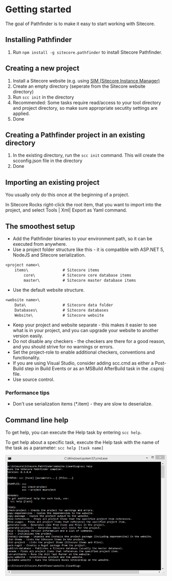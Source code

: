 # Getting started
The goal of Pathfinder is to make it easy to start working with Sitecore.

## Installing Pathfinder
1. Run `npm install -g sitecore.pathfinder` to install Sitecore Pathfinder.

## Creating a new project
1. Install a Sitecore website (e.g. using [SIM (Sitecore Instance Manager)](https://marketplace.sitecore.net/modules/sitecore_instance_manager.aspx)
1. Create an empty directory (seperate from the Sitecore website directory)
1. Run `scc init` in the directory
1. Recommended: Some tasks require read/access to your tool directory and project directory, so make sure appropriate secutity settings are applied.
1. Done

## Creating a Pathfinder project in an existing directory
1. In the existing directory, run the `scc init` command. This will create the scconfig.json file in the directory
2. Done

## Importing an existing project
You usually only do this once at the beginning of a project. 

In Sitecore Rocks right-click the root item, that you want to import into the project, and select Tools | Xml| Export as Yaml command.

## The smoothest setup
* Add the Pathfinder binaries to your environment path, so it can be executed from anywhere.
* Use a project folder structure like this - it is compatible with ASP.NET 5, NodeJS and Sitecore serialization.
```
<project name>\
    items\               # Sitecore items
        core\            # Sitecore core database items
        master\          # Sitecore master database items
```

* Use the default website structure.
```
<website name>\          
    Data\                # Sitecore data folder
    Databases\           # Sitecore databases
    Website\             # Sitecore website
```

* Keep your project and website separate - this makes it easier to see what is in your project, and you can upgrade your website to another version easily.
* Do not disable any checkers - the checkers are there for a good reason, and you should strive for no warnings or errors.
* Set the project-role to enable additional checkers, conventions and functionality.
* If you are using Visual Studio, consider adding scc.cmd as either a Post-Build step in Build Events or as an MSBuild AfterBuild task in the .csproj file.
* Use source control.

### Performance tips
* Don't use serialization items (*.item) - they are slow to deserialize.

## Command line help
To get help, you can execute the Help task by entering `scc help`.

To get help about a specific task, execute the Help task with the name of the task as a parameter: `scc help [task name]`

![Command Line Help](img/CommandLineHelp.PNG)
